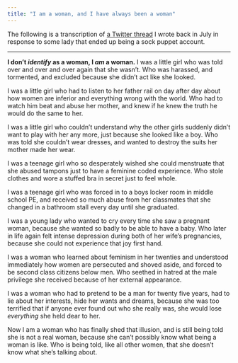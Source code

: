 ```yaml
---
title: "I am a woman, and I have always been a woman"
---
```


The following is a transcription of [a Twitter thread](https://twitter.com/i/moments/1017795260368367616) I wrote back in July in response to some lady that ended up being a sock puppet account.

---

**I don’t _identify_ as a woman, I _am_ a woman.** I was a little girl who was told over and over and over again that she wasn’t. Who was harassed, and tormented, and excluded because she didn’t act like she looked.

I was a little girl who had to listen to her father rail on day after day about how women are inferior and everything wrong with the world. Who had to watch him beat and abuse her mother, and knew if he knew the truth he would do the same to her.

I was a little girl who couldn’t understand why the other girls suddenly didn’t want to play with her any more, just because she looked like a boy. Who was told she couldn’t wear dresses, and wanted to destroy the suits her mother made her wear.

I was a teenage girl who so desperately wished she could menstruate that she abused tampons just to have a feminine coded experience. Who stole clothes and wore a stuffed bra in secret just to feel whole.

I was a teenage girl who was forced in to a boys locker room in middle school PE, and received so much abuse from her classmates that she changed in a bathroom stall every day until she graduated.

I was a young lady who wanted to cry every time she saw a pregnant woman, because she wanted so badly to be able to have a baby. Who later in life again felt intense depression during both of her wife’s pregnancies, because she could not experience that joy first hand.

I was a woman who learned about feminism in her twenties and understood immediately how women are persecuted and shoved aside, and forced to be second class citizens below men. Who seethed in hatred at the male privilege she received because of her external appearance.

I was a woman who had to pretend to be a man for twenty five years, had to lie about her interests, hide her wants and dreams, because she was too terrified that if anyone ever found out who she really was, she would lose _everything_ she held dear to her.

Now I am a woman who has finally shed that illusion, and is still being told she is not a real woman, because she can’t possibly know what being a woman is like. Who is being told, like all other women, that she doesn’t know what she’s talking about.
